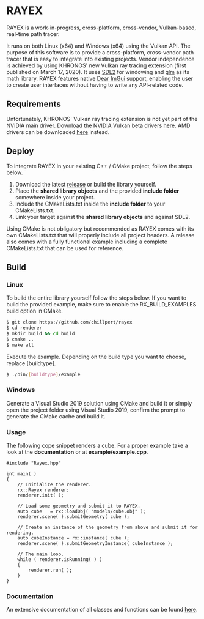 # RAYEX
RAYEX is a work-in-progress, cross-platform, cross-vendor, Vulkan-based, real-time path tracer. 

It runs on both Linux (x64) and Windows (x64) using the Vulkan API. The purpose of this software is to provide a cross-platform, cross-vendor path tracer that is easy to integrate into existing projects. Vendor independence is achieved by using KHRONOS' new Vulkan ray tracing extension (first published on March 17, 2020). It uses [SDL2](https://www.libsdl.org/index.php) for windowing and [glm](https://glm.g-truc.net/0.9.9/index.html) as its math library. RAYEX features native [Dear ImGui](https://github.com/ocornut/imgui) support, enabling the user to create user interfaces without having to write any API-related code.

## Requirements
Unfortunately, KHRONOS' Vulkan ray tracing extension is not yet part of the NVIDIA main driver. Download the NVIDIA Vulkan beta drivers [here](https://developer.nvidia.com/vulkan-driver). 
AMD drivers can be downloaded [here](https://www.amd.com/en/support/kb/release-notes/rn-rad-win-20-11-2-vrt-beta) instead.

## Deploy
To integrate RAYEX in your existing C++ / CMake project, follow the steps below.

1. Download the latest [release](https://github.com/chillpert/rayex) or build the library yourself.
2. Place the **shared library objects** and the provided **include folder** somewhere inside your project.
3. Include the CMakeLists.txt inside the **include folder** to your CMakeLists.txt.
4. Link your target against the **shared library objects** and against SDL2.

Using CMake is not obligatory but recommended as RAYEX comes with its own CMakeLists.txt that will properly include all project headers. A release also comes with a fully functional example including a complete CMakeLists.txt that can be used for reference.

## Build
### Linux
To build the entire library yourself follow the steps below. 
If you want to build the provided example, make sure to enable the RX_BUILD_EXAMPLES build option in CMake.
```sh
$ git clone https://github.com/chillpert/rayex
$ cd renderer 
$ mkdir build && cd build
$ cmake ..
$ make all
```
Execute the example. Depending on the build type you want to choose, replace [buildtype].
```sh
$ ./bin/[buildtype]/example
```

### Windows
Generate a Visual Studio 2019 solution using CMake and build it or simply open the project folder using Visual Studio 2019, confirm the prompt to generate the CMake cache and build it.

### Usage
The following cope snippet renders a cube. For a proper example take a look at the **documentation** or at **example/example.cpp**.
```
#include "Rayex.hpp"

int main( )
{
    // Initialize the renderer.
    rx::Rayex renderer;
    renderer.init( );
    
    // Load some geometry and submit it to RAYEX.
    auto cube   = rx::loadObj( "models/cube.obj" );
    renderer.scene( ).submitGeometry( cube );

    // Create an instance of the geometry from above and submit it for rendering.
    auto cubeInstance = rx::instance( cube );
    renderer.scene( ).submitGeometryInstance( cubeInstance );

    // The main loop.
    while ( renderer.isRunning( ) )
    {
        renderer.run( );
    }
}
```

### Documentation
An extensive documentation of all classes and functions can be found [here](https://christianhilpert.com/rayex).
